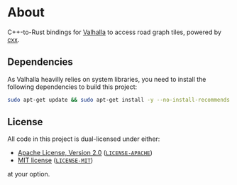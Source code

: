 # About

C++-to-Rust bindings for [Valhalla](https://github.com/valhalla/valhalla) to access road graph tiles, powered by [cxx](http://cxx.rs).

## Dependencies

As Valhalla heavilly relies on system libraries, you need to install the following dependencies to build this project:

```sh
sudo apt-get update && sudo apt-get install -y --no-install-recommends clang build-essential cmake libboost-dev liblz4-dev libprotobuf-dev protobuf-compiler zlib1g-dev
```

## License

All code in this project is dual-licensed under either:

- [Apache License, Version 2.0](https://www.apache.org/licenses/LICENSE-2.0) ([`LICENSE-APACHE`](LICENSE-APACHE))
- [MIT license](https://opensource.org/licenses/MIT) ([`LICENSE-MIT`](LICENSE-MIT))

at your option.
